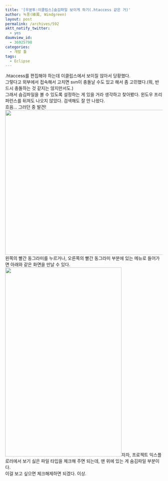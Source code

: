 ```yaml
---
title: '[우분투:이클립스]숨김파일 보이게 하기(.htaccess 같은 거)'
author: 녹풍(綠風, Windgreen)
layout: post
permalink: /archives/592
aktt_notify_twitter:
  - yes
daumview_id:
  - 36925798
categories:
  - 개발 툴
tags:
  - Eclipse
---
```

.htaccess를 편집해야 하는데 이클립스에서 보이질 않아서 당황했다.  
그렇다고 외부에서 접속해서 고치면 svn이 충돌날 수도 있고 해서 좀 고민했다.(뭐, 반드시 충돌하는 것 같지는 않지만서도.)  
그래서 숨김파일을 볼 수 있도록 설정하는 게 있을 거라 생각하고 찾아봤다. 윈도우 프리퍼런스를 뒤져도 나오지 않았다. 검색해도 잘 안 나왔다.  
흐음&#8230; 그러던 중 발견!  
<img src="http://dl.dropboxusercontent.com/u/15546257/blog/mytory/old-images/1/cfile29.uf.16705C514D4BC9401E611B.png" class="aligncenter" width="580" height="464" alt="" />왼쪽의 빨간 동그라미를 누르거나, 오른쪽의 빨간 동그라미 부분에 있는 메뉴로 들어가면 아래와 같은 화면을 만날 수 있다.  
<img src="http://dl.dropboxusercontent.com/u/15546257/blog/mytory/old-images/1/cfile3.uf.144DBF4F4D4BC9412BA47E.png" class="aligncenter" width="372" height="605" alt="" />자자, 프로젝트 익스플로러에서 보기 싫은 파일 타입을 체크해 주면 되는데, 맨 위에 있는 게 숨김파일 부분이다.  
이걸 보고 싶으면 체크해제하면 되겠다. 이상.